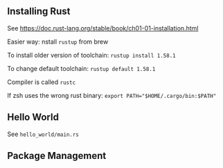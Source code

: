 ## Installing Rust

See https://doc.rust-lang.org/stable/book/ch01-01-installation.html

Easier way: nstall `rustup` from brew

To install older version of toolchain:
`rustup install 1.58.1`

To change default toolchain:
`rustup default 1.58.1`

Compiler is called `rustc`

If zsh uses the wrong rust binary:
`export PATH="$HOME/.cargo/bin:$PATH"`

## Hello World

See `hello_world/main.rs`

## Package Management

